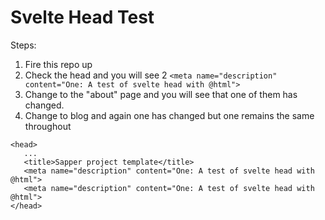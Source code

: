 # Svelte Head Test

Steps:
1. Fire this repo up
2. Check the head and you will see 2 `<meta name="description" content="One: A test of svelte head with @html">`
3. Change to the "about" page and you will see that one of them has changed.
4. Change to blog and again one has changed but one remains the same throughout

```
<head>
   ...
   <title>Sapper project template</title>
   <meta name="description" content="One: A test of svelte head with @html">
   <meta name="description" content="One: A test of svelte head with @html">
</head>
```
